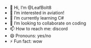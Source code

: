 - 👋 Hi, I’m @LeafBolt8
- 👀 I’m interested in aviation!
- 🌱 I’m currently learning C#
- 💞️ I’m looking to collaborate on coding
- 📫 How to reach me: discord
- 😄 Pronouns: yes/no
- ⚡ Fun fact: wow

<!---
LeafBolt8/LeafBolt8 is a ✨ special ✨ repository because its `README.md` (this file) appears on your GitHub profile.
You can click the Preview link to take a look at your changes.
--->

